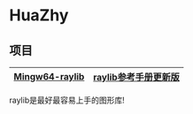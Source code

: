 # HuaZhy

## 项目
| [Mingw64-raylib](https://github.com/zhanghongyi16/mingw-raylib)  | [raylib参考手册更新版](https://github.com/zhanghongyi16/raylib_cheatsheet_chinese_plus) |
|---|---|

raylib是最好最容易上手的图形库!








